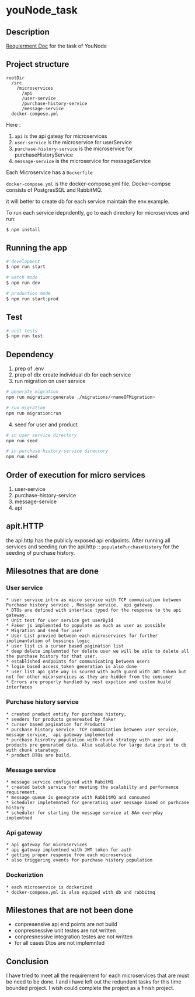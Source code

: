 
# youNode_task


## Description

[Requierment Doc]() for the task of YouNode

## Project structure
```
rootDir
  /src
    /microservices
      /api
      /user-service
      /purchase-history-service
      /message-service
  docker-compose.yml
```
Here :
1. `api` is the api gateay for microservices
2. `user-service` is the microservice for userService
3. `purchase-history-service` is the microservice for purchaseHistoryService
4. `message-service` is the microservice for messageService

Each Microservice has a `Dockerfile` 

`docker-compose.yml` is the docker-compose.yml file. Docker-compse consists of PostgresSQL and RabbitMQ.

it will better to create db for each service
maintain the env.example.

To run each service idepndently, go to each directory for microservices and run:

```bash
$ npm install
```

## Running the app

```bash
# development
$ npm run start

# watch mode
$ npm run dev

# production mode
$ npm run start:prod
```

## Test

```bash
# unit tests
$ npm run test
```
## Dependency 
1. prep of .env
2. prep of db:  create individual db for each service
3. run migration on user service
```bash
# generate migration
npm run migration:generate ./migrations/<nameOFMigration>

# run migration
npm run migration:run
```
4. seed for user and product
```bash
# in user service directory 
npm run seed

# in purchase-history-service directory
npm run seed
```

## Order of execution for micro services

1. user-service
2. purchase-history-service
3. message-service
4. api

## apit.HTTP
the api.http has the publicly exposed api endpoints. After running all services and seeding run the api.http :: `populatePurchaseHistory` for the seeding of purchase history.

## Milesotnes that are done
  ### User service
    * user service intro as micro service with TCP commuication between Purchase history service , Message service,  api gateway.
    * DTOs are defined with interface typed for the response to the api gateway.
    * Unit test for user service get userById
    * Faker js implemnted to populate as much as user as possible
    * Migration and seed for user
    * User List provied between each microservices for further implimantation of bussines logic 
    * user list is a cursor based pagination list 
    * deep delete implemnted for delete user we will be able to delete all the purchase history for that user.
    * established endpoints for communicating between users
    * login based access_token generation is also done
    * user list api gate way is scured with auth guard with JWT token but not for other micorsercices as they are hidden from the consumer
    * Errors are properly handled by nest expction and custom build interfaces 

  ### Purchase history service
    * created product entity for purchase history, 
    * seeders for products genereated by faker
    * cursor based pagination for Products 
    * purchase history service  TCP commuication between user service,  message service,  api gateway implemented
    * purchase hisrotry population with chunk strategy with user and products pre generated data. Also scalable for large data input to db with chunk starategy.
    * product DTOs are build.


  ### Message service
    * message service configured with RabitMQ
    * created batch service for meeting the scalabilty and performance requirement. 
    * message queue is genegrate with RabbitMQ and consumed 
    * Scheduler impletemnted for generating user message based on purhcase history 
    * scheduler for starting the message service at 8Am everyday implemtned

  ### Api gateway
    * api gateway for microservices
    * api gateway implemtned with JWT token for auth 
    * getting proper response from each microservice
    * also triggering events for purchase history population

  ### Dockeriztion 
    * each microservice is dockerized
    * docker-compose.yml is also equiped with db and rabbitmq 

## Milestones that are not been done
  * conpresensive api end points are not build
  * conpresnessive unit testes are not written
  * conpresnessive integration testes are not written
  * for all cases Dtos are not implemnted

## Conclusion 
I have tried to meet all the requirement for each microservices that are must be need to be done. I and i have left out the redundent tasks  for this time bounded project. I wish could complete the project as a finish project. 